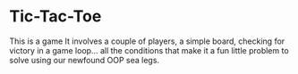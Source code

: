 # Tic-Tac-Toe
This is a game It involves a couple of players, a simple board, checking for victory in a game loop… all the conditions that make it a fun little problem to solve using our newfound OOP sea legs.
